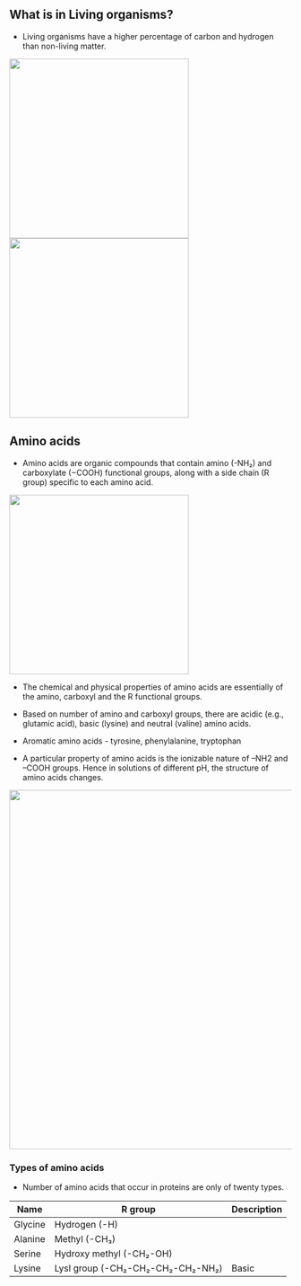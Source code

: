 ## What is in Living organisms?
* Living organisms have a higher percentage of carbon and hydrogen than non-living matter.
<img width="320" src="https://user-images.githubusercontent.com/20998959/152127897-fd040d67-e1e7-4460-b366-d04543a18a72.png">

<img width="320" src="https://user-images.githubusercontent.com/20998959/152131043-00d3ce1d-2aec-44c6-aefa-4f52d3298314.png">


## Amino acids
* Amino acids are organic compounds that contain amino (-NH₂) and carboxylate (−COOH) functional groups, along with a side chain (R group) specific to each amino acid. 

<img width="320" src="http://www.astrochem.org/sci_img/Amino_Acid_Structure.jpg">

* The chemical and physical properties of amino acids are essentially of the amino, carboxyl and the R functional groups. 
* Based on number of amino and carboxyl groups, there are acidic (e.g., glutamic acid), basic (lysine) and neutral (valine) amino acids. 
* Aromatic amino acids - tyrosine, phenylalanine, tryptophan

* A particular property of amino acids is the ionizable nature of –NH2 and –COOH groups. Hence in solutions of different pH, the structure of amino acids changes.

<img width="640" src="https://user-images.githubusercontent.com/20998959/152129126-29af8265-061f-40c1-83c4-7414b83ce013.png">

### Types of amino acids
* Number of amino acids that occur in proteins are only of twenty types. 

|Name | R group | Description | 
|-|-|-|
|Glycine | Hydrogen (-H) |
|Alanine | Methyl (-CH₃)|
|Serine  | Hydroxy methyl (-CH₂-OH)|
|Lysine  | Lysl group (-CH₂-CH₂-CH₂-CH₂-NH₂) | Basic |

